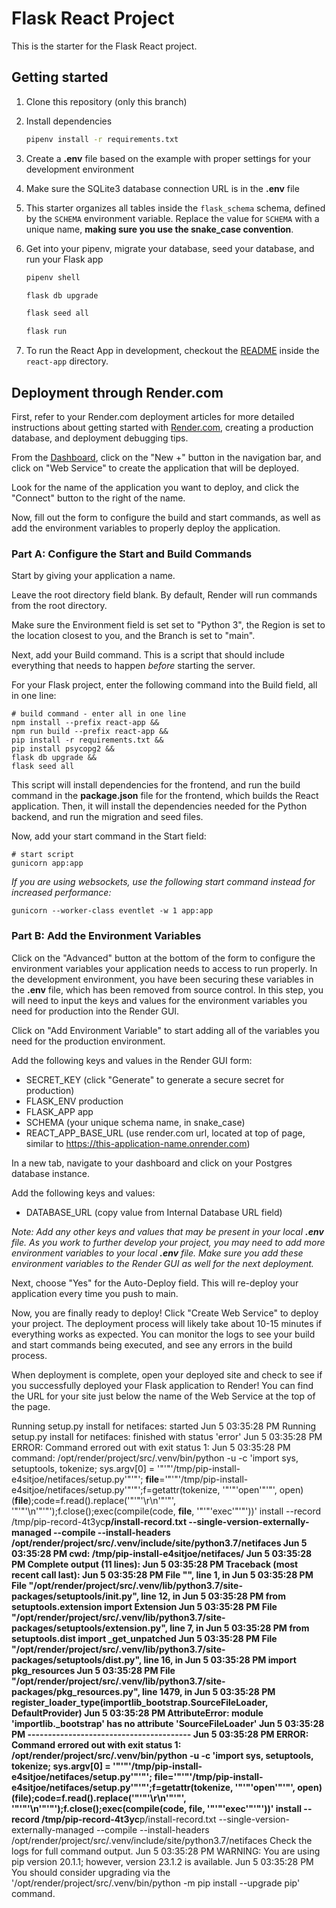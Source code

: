 # Flask React Project

This is the starter for the Flask React project.

## Getting started

1. Clone this repository (only this branch)

2. Install dependencies

   ```bash
   pipenv install -r requirements.txt
   ```

3. Create a **.env** file based on the example with proper settings for your
   development environment

4. Make sure the SQLite3 database connection URL is in the **.env** file

5. This starter organizes all tables inside the `flask_schema` schema, defined
   by the `SCHEMA` environment variable. Replace the value for
   `SCHEMA` with a unique name, **making sure you use the snake_case
   convention**.

6. Get into your pipenv, migrate your database, seed your database, and run your Flask app

   ```bash
   pipenv shell
   ```

   ```bash
   flask db upgrade
   ```

   ```bash
   flask seed all
   ```

   ```bash
   flask run
   ```

7. To run the React App in development, checkout the [README](./react-app/README.md) inside the `react-app` directory.

## Deployment through Render.com

First, refer to your Render.com deployment articles for more detailed
instructions about getting started with [Render.com], creating a production
database, and deployment debugging tips.

From the [Dashboard], click on the "New +" button in the navigation bar, and
click on "Web Service" to create the application that will be deployed.

Look for the name of the application you want to deploy, and click the "Connect"
button to the right of the name.

Now, fill out the form to configure the build and start commands, as well as add
the environment variables to properly deploy the application.

### Part A: Configure the Start and Build Commands

Start by giving your application a name.

Leave the root directory field blank. By default, Render will run commands from
the root directory.

Make sure the Environment field is set set to "Python 3", the Region is set to
the location closest to you, and the Branch is set to "main".

Next, add your Build command. This is a script that should include everything
that needs to happen _before_ starting the server.

For your Flask project, enter the following command into the Build field, all in
one line:

```shell
# build command - enter all in one line
npm install --prefix react-app &&
npm run build --prefix react-app &&
pip install -r requirements.txt &&
pip install psycopg2 &&
flask db upgrade &&
flask seed all
```

This script will install dependencies for the frontend, and run the build
command in the **package.json** file for the frontend, which builds the React
application. Then, it will install the dependencies needed for the Python
backend, and run the migration and seed files.

Now, add your start command in the Start field:

```shell
# start script
gunicorn app:app
```

_If you are using websockets, use the following start command instead for increased performance:_

`gunicorn --worker-class eventlet -w 1 app:app`

### Part B: Add the Environment Variables

Click on the "Advanced" button at the bottom of the form to configure the
environment variables your application needs to access to run properly. In the
development environment, you have been securing these variables in the **.env**
file, which has been removed from source control. In this step, you will need to
input the keys and values for the environment variables you need for production
into the Render GUI.

Click on "Add Environment Variable" to start adding all of the variables you
need for the production environment.

Add the following keys and values in the Render GUI form:

- SECRET_KEY (click "Generate" to generate a secure secret for production)
- FLASK_ENV production
- FLASK_APP app
- SCHEMA (your unique schema name, in snake_case)
- REACT_APP_BASE_URL (use render.com url, located at top of page, similar to
  https://this-application-name.onrender.com)

In a new tab, navigate to your dashboard and click on your Postgres database
instance.

Add the following keys and values:

- DATABASE_URL (copy value from Internal Database URL field)

_Note: Add any other keys and values that may be present in your local **.env**
file. As you work to further develop your project, you may need to add more
environment variables to your local **.env** file. Make sure you add these
environment variables to the Render GUI as well for the next deployment._

Next, choose "Yes" for the Auto-Deploy field. This will re-deploy your
application every time you push to main.

Now, you are finally ready to deploy! Click "Create Web Service" to deploy your
project. The deployment process will likely take about 10-15 minutes if
everything works as expected. You can monitor the logs to see your build and
start commands being executed, and see any errors in the build process.

When deployment is complete, open your deployed site and check to see if you
successfully deployed your Flask application to Render! You can find the URL for
your site just below the name of the Web Service at the top of the page.

[Render.com]: https://render.com/
[Dashboard]: https://dashboard.render.com/

Running setup.py install for netifaces: started
Jun 5 03:35:28 PM Running setup.py install for netifaces: finished with status 'error'
Jun 5 03:35:28 PM ERROR: Command errored out with exit status 1:
Jun 5 03:35:28 PM command: /opt/render/project/src/.venv/bin/python -u -c 'import sys, setuptools, tokenize; sys.argv[0] = '"'"'/tmp/pip-install-e4sitjoe/netifaces/setup.py'"'"'; **file**='"'"'/tmp/pip-install-e4sitjoe/netifaces/setup.py'"'"';f=getattr(tokenize, '"'"'open'"'"', open)(**file**);code=f.read().replace('"'"'\r\n'"'"', '"'"'\n'"'"');f.close();exec(compile(code, **file**, '"'"'exec'"'"'))' install --record /tmp/pip-record-4t3yc**p/install-record.txt --single-version-externally-managed --compile --install-headers /opt/render/project/src/.venv/include/site/python3.7/netifaces
Jun 5 03:35:28 PM cwd: /tmp/pip-install-e4sitjoe/netifaces/
Jun 5 03:35:28 PM Complete output (11 lines):
Jun 5 03:35:28 PM Traceback (most recent call last):
Jun 5 03:35:28 PM File "<string>", line 1, in <module>
Jun 5 03:35:28 PM File "/opt/render/project/src/.venv/lib/python3.7/site-packages/setuptools/**init**.py", line 12, in <module>
Jun 5 03:35:28 PM from setuptools.extension import Extension
Jun 5 03:35:28 PM File "/opt/render/project/src/.venv/lib/python3.7/site-packages/setuptools/extension.py", line 7, in <module>
Jun 5 03:35:28 PM from setuptools.dist import \_get_unpatched
Jun 5 03:35:28 PM File "/opt/render/project/src/.venv/lib/python3.7/site-packages/setuptools/dist.py", line 16, in <module>
Jun 5 03:35:28 PM import pkg_resources
Jun 5 03:35:28 PM File "/opt/render/project/src/.venv/lib/python3.7/site-packages/pkg_resources.py", line 1479, in <module>
Jun 5 03:35:28 PM register_loader_type(importlib_bootstrap.SourceFileLoader, DefaultProvider)
Jun 5 03:35:28 PM AttributeError: module 'importlib.\_bootstrap' has no attribute 'SourceFileLoader'
Jun 5 03:35:28 PM ----------------------------------------
Jun 5 03:35:28 PM ERROR: Command errored out with exit status 1: /opt/render/project/src/.venv/bin/python -u -c 'import sys, setuptools, tokenize; sys.argv[0] = '"'"'/tmp/pip-install-e4sitjoe/netifaces/setup.py'"'"'; **file**='"'"'/tmp/pip-install-e4sitjoe/netifaces/setup.py'"'"';f=getattr(tokenize, '"'"'open'"'"', open)(**file**);code=f.read().replace('"'"'\r\n'"'"', '"'"'\n'"'"');f.close();exec(compile(code, **file**, '"'"'exec'"'"'))' install --record /tmp/pip-record-4t3yc**p/install-record.txt --single-version-externally-managed --compile --install-headers /opt/render/project/src/.venv/include/site/python3.7/netifaces Check the logs for full command output.
Jun 5 03:35:28 PM WARNING: You are using pip version 20.1.1; however, version 23.1.2 is available.
Jun 5 03:35:28 PM You should consider upgrading via the '/opt/render/project/src/.venv/bin/python -m pip install --upgrade pip' command.
